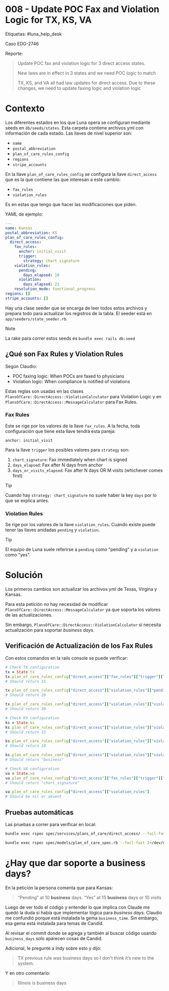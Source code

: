 # 008 - Update POC Fax and Violation Logic for TX, KS, VA

Etiquetas: #luna_help_desk 

Caso EDG-2746

Reporte:
> Update POC fax and violation logic for 3 direct access states.
>
> New laws are in effect in 3 states and we need POC logic to match
>
> TX, KS, and VA all had law updates for direct access. Due to these changes, we need to update faxing logic and violation logic

# Contexto

Los diferentes estados en los que Luna opera se configuran mediante seeds en `db/seeds/states`. Esta carpeta contiene archivos yml con información de cada estado. Las llaves de nivel superior son:

- `name`
- `postal_abbreviation`
- `plan_of_care_rules_config`
- `regions`
- `stripe_accounts`

En la llave `plan_of_care_rules_config` se configura la llave `direct_access` que es la que contiene las que interesan a este cambio:
- `fax_rules`
- `violation_rules`

Es en estas que tengo que hacer las modificaciones que piden.

YAML de ejemplo:
```yaml
---
name: Kansas
postal_abbreviation: KS
plan_of_care_rules_config:
  direct_access:
    fax_rules:
      anchor: initial_visit
      trigger:
        strategy: chart_signature
    violation_rules:
      pending:
        days_elapsed: 10
      violation:
        days_elapsed: 21
    resolution_mode: functional_progress
regions: []
stripe_accounts: []
```

Hay una clase seeder que se encarga de leer todos estos archivos y prepara todo para actualizar los registros de la tabla. El seeder está en `app/seeders/state_seeder.rb`.

> [!Note]
> La rake para correr estos seeds es `bundle exec rails db:seed`

## ¿Qué son Fax Rules y Violation Rules

Según Claudio:

- POC faxing logic: When POCs are faxed to physicians
- Violation logic: When compliance is notified of violations

Estas reglas son usadas en las clases `PlansOfCare::DirectAccess::ViolationCalculator` para Violation Logic y en `PlansOfCare::DirectAccess::MessageCalculator`  para Fax Rules.

### Fax Rules

Este se rige por los valores de la llave `fax_rules`. A la fecha, toda configuración que tiene esta llave tendrá esta pareja:
```
anchor: initial_visit
```

Para la llave `trigger` los posibles valores para `strategy` son:

1. `chart_signature`: Fax immediately when chart is signed
2. `days_elapsed`: Fax after N days from anchor
3. `days_or_visits_elapsed`: Fax after N days OR M visits (whichever comes first)

> [!Tip]
> Cuando hay `strategy: chart_signature` no suele haber la key `days` por lo que se explica antes.

### Violation Rules

Se rige por los valores de la llave `violation_rules`. Cuando existe puede tener las llaves anidadas `pending` y `violation`.

> [!Tip]
> El equipo de Luna suele referirse a `pending` como "pending" y a `violation` como "yes".


# Solución

Los primeros cambios son actualizar los archivos yml de Texas, Virgina y Kansas.

Para esta petición no hay necesidad de modificar `PlansOfCare::DirectAccess::MessageCalculator` ya que soporta los valores de las actualizaciones.

Sin embargo, `PlansOfCare::DirectAccess::ViolationCalculator` sí necesita actualización para soportar _business days_.

## Verificación de Actualización de los Fax Rules

Con estos comandos en la rails console se puede verificar:
```ruby
# Check TX configuration
tx = State.tx
tx.plan_of_care_rules_config["direct_access"]["fax_rules"]["trigger"]["days"]
# Should return 15

tx.plan_of_care_rules_config["direct_access"]["violation_rules"]["pending"]["days_elapsed"]
# Should return 20

tx.plan_of_care_rules_config["direct_access"]["violation_rules"]["violation"]["days_elapsed"]
# Should return 30

# Check KS configuration
ks = State.ks
ks.plan_of_care_rules_config["direct_access"]["violation_rules"]["violation"]["days_elapsed"]
# Should return 15

ks.plan_of_care_rules_config["direct_access"]["violation_rules"]["violation"]["visits_elapsed"]
# Should return 10

ks.plan_of_care_rules_config["direct_access"]["violation_rules"]["violation"]["day_type"]
# Should return "business"

# Check VA configuration
va = State.va
va.plan_of_care_rules_config["direct_access"]["fax_rules"]["trigger"]["strategy"]
# Should return "chart_signature"

va.plan_of_care_rules_config["direct_access"]["violation_rules"]
# Should be nil or absent
```

## Pruebas automáticas

Las pruebas a correr para verificar en local:
```bash
bundle exec rspec spec/services/plans_of_care/direct_access/ --fail-fast 2>/dev/null

bundle exec rspec spec/models/plan_of_care_spec.rb --fail-fast 2>/dev/null
```

# ¿Hay que dar soporte a business days?

En la petición la persona comenta que para Kansas:
> “Pending” at 10 **business** days. “Yes” at 15 **business** days or 10 visits

Luego de ver todo el código y entender lo que implica con Claude me quedó la duda si había que implementar lógica para _business days_. Claudio me confundió porque está instalada la gema `business_time`. Sin embargo, esa gema está instalada para temas de Candid.

Al revisar el commit donde se agrega y también al buscar código usando `business_days` solo aparecen cosas de Candid.

Adicional, le pregunté a Indy sobre esto y dijo:
> TX previous rule was business days so I don’t think it’s new to the system.

Y en otro comentario:
> Illinois is business days

